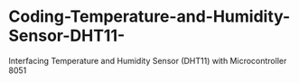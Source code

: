 # Coding-Temperature-and-Humidity-Sensor-DHT11-
Interfacing Temperature and Humidity Sensor (DHT11) with Microcontroller 8051
